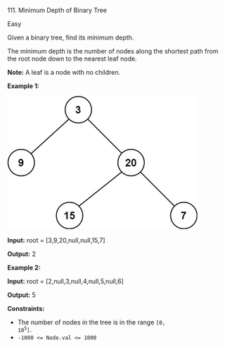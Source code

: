 111\. Minimum Depth of Binary Tree

Easy

Given a binary tree, find its minimum depth.

The minimum depth is the number of nodes along the shortest path from the root node down to the nearest leaf node.

**Note:** A leaf is a node with no children.

**Example 1:**

![](ex_depth.jpg)

**Input:** root = [3,9,20,null,null,15,7]

**Output:** 2 

**Example 2:**

**Input:** root = [2,null,3,null,4,null,5,null,6]

**Output:** 5 

**Constraints:**

*   The number of nodes in the tree is in the range <code>[0, 10<sup>5</sup>]</code>.
*   `-1000 <= Node.val <= 1000`